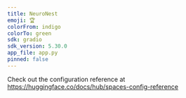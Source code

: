```yaml
---
title: NeuroNest
emoji: 🏆
colorFrom: indigo
colorTo: green
sdk: gradio
sdk_version: 5.30.0
app_file: app.py
pinned: false
---
```


Check out the configuration reference at https://huggingface.co/docs/hub/spaces-config-reference
